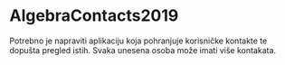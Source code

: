 # AlgebraContacts2019
Potrebno je napraviti aplikaciju koja pohranjuje korisničke kontakte te dopušta pregled istih. Svaka unesena osoba može imati više kontakata.
